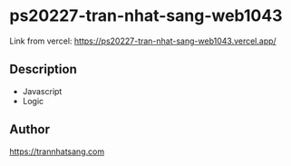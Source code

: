 # ps20227-tran-nhat-sang-web1043

Link from vercel: 
https://ps20227-tran-nhat-sang-web1043.vercel.app/

## Description
- Javascript
- Logic

## Author
https://trannhatsang.com
